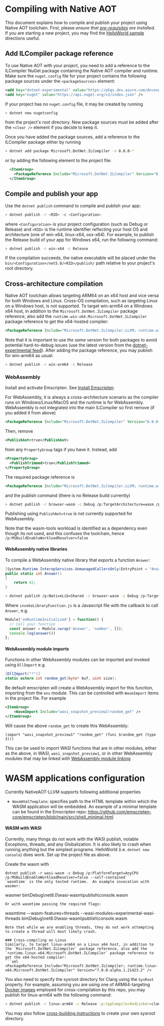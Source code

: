 # Compiling with Native AOT

This document explains how to compile and publish your project using Native AOT toolchain. First, please _ensure that [pre-requisites](prerequisites.md) are installed_. If you are starting a new project, you may find the [HelloWorld sample](../../samples/HelloWorld/README.md) directions useful.

## Add ILCompiler package reference

To use Native AOT with your project, you need to add a reference to the ILCompiler NuGet package containing the Native AOT compiler and runtime. Make sure the `nuget.config` file for your project contains the following package sources under the `<packageSources>` element:
```xml
<add key="dotnet-experimental" value="https://pkgs.dev.azure.com/dnceng/public/_packaging/dotnet-experimental/nuget/v3/index.json" />
<add key="nuget" value="https://api.nuget.org/v3/index.json" />
```

If your project has no `nuget.config` file, it may be created by running
```bash
> dotnet new nugetconfig
```

from the project's root directory. New package sources must be added after the `<clear />` element if you decide to keep it.

Once you have added the package sources, add a reference to the ILCompiler package either by running
```bash
> dotnet add package Microsoft.DotNet.ILCompiler -v 8.0.0-*
```

or by adding the following element to the project file:
```xml
  <ItemGroup>
    <PackageReference Include="Microsoft.DotNet.ILCompiler" Version="8.0.0-*" />
  </ItemGroup>
```

## Compile and publish your app

Use the `dotnet publish` command to compile and publish your app:
```bash
> dotnet publish -r <RID> -c <Configuration>
```

where `<Configuration>` is your project configuration (such as Debug or Release) and `<RID>` is the runtime identifier reflecting your host OS and architecture (one of win-x64, linux-x64, osx-x64). For example, to publish the Release build of your app for Windows x64, run the following command:
```bash
> dotnet publish -r win-x64 -c Release
```

If the compilation succeeds, the native executable will be placed under the `bin/<Configuration>/net5.0/<RID>/publish/` path relative to your project's root directory.

## Cross-architecture compilation

Native AOT toolchain allows targeting ARM64 on an x64 host and vice versa for both Windows and Linux. Cross-OS compilation, such as targeting Linux on a Windows host, is not supported. To target win-arm64 on a Windows x64 host, in addition to the `Microsoft.DotNet.ILCompiler` package reference, also add the `runtime.win-x64.Microsoft.DotNet.ILCompiler` package reference to get the x64-hosted compiler:
```xml
<PackageReference Include="Microsoft.DotNet.ILCompiler.LLVM; runtime.win-x64.Microsoft.DotNet.ILCompiler.LLVM" Version="7.0.0-alpha.1.21423.2" />
```

Note that it is important to use _the same version_ for both packages to avoid potential hard-to-debug issues (use the latest version from the [dotnet-experimental feed](https://dev.azure.com/dnceng/public/_packaging?_a=package&feed=dotnet-experimental&package=Microsoft.DotNet.ILCompiler&protocolType=NuGet)). After adding the package reference, you may publish for win-arm64 as usual:
```bash
> dotnet publish -r win-arm64 -c Release
```
### WebAssembly

Install and activate Emscripten. See [Install Emscripten](https://emscripten.org/docs/getting_started/downloads.html#installation-instructions-using-the-emsdk-recommended)

For WebAssembly, it is always a cross-architecture scenario as the compiler runs on Windows/Linux/MacOS and the runtime is for WebAssembly.  WebAssembly is not integrated into the main ILCompiler so first remove (if you added it from above)

```xml
<PackageReference Include="Microsoft.DotNet.ILCompiler" Version="8.0.0-*" />
```

Then, remove 
```xml
<PublishAot>true</PublishAot>
```
from any `PropertyGroup` tags if you have it. Instead, add
```xml
<PropertyGroup>
  <PublishTrimmed>true</PublishTrimmed>
</PropertyGroup>
```
The required package reference is
```xml
<PackageReference Include="Microsoft.DotNet.ILCompiler.LLVM; runtime.win-x64.Microsoft.DotNet.ILCompiler.LLVM" Version="8.0.0-*" />
```
and the publish command (there is no Release build currently)
```bash
> dotnet publish -r browser-wasm -c Debug /p:TargetArchitecture=wasm /p:PlatformTarget=AnyCPU /p:MSBuildEnableWorkloadResolver=false --self-contained
```

Publishing using `PublishAot=true` is not currently supported for WebAssembly.

Note that the wasm-tools workload is identified as a dependency even though its not used, and this confuses the toolchain, hence `/p:MSBuildEnableWorkloadResolver=false`

#### WebAssembly native libraries
To compile a WebAssembly native library that exports a function `Answer`:
```cs
[System.Runtime.InteropServices.UnmanagedCallersOnly(EntryPoint = "Answer")]
public static int Answer()
{
    return 42;
}
```
```bash
> dotnet publish /p:NativeLib=Shared -r browser-wasm -c Debug /p:TargetArchitecture=wasm /p:PlatformTarget=AnyCPU /p:MSBuildEnableWorkloadResolver=false /p:EmccExtraArgs="-s EXPORTED_FUNCTIONS=_Answer -s EXPORTED_RUNTIME_METHODS=cwrap --post-js=invokeLibraryFunction.js" --self-contained
```
Where `invokeLibraryFunction.js` is a Javascript file with the callback to call `Answer`, e.g.
```js
Module['onRuntimeInitialized'] = function() { 
  // Call your function
  const answer = Module.cwrap('Answer', 'number', []);
  console.log(answer())
};
```

#### WebAssembly module imports
Functions in other WebAssembly modules can be imported and invoked using `DllImport` e.g.
```cs
[DllImport("*")]
static extern int random_get(byte* buf, uint size);
```
Be default emscripten will create a WebAssembly import for this function, importing from the `env` module.  This can be controlled with `WasmImport` items in the project file.  For example
```xml
<ItemGroup>
    <WasmImport Include="wasi_snapshot_preview1!random_get" />
</ItemGroup>
```
Will cause the above `random_get` to create this WebAssembly:
```
(import "wasi_snapshot_preview1" "random_get" (func $random_get (type 3)))
```

This can be used to import WASI functions that are in other modules, either as the above, in WASI, `wasi_snapshot_preview1`, or in other WebAssembly modules that may be linked with [WebAssembly module linking](https://github.com/WebAssembly/module-linking)

# WASM applications configuration

Currently NativeAOT-LLVM supports following additional properties
- `WasmHtmlTemplate`: specifies path to the HTML template within which the WASM application will be embedded. An example of a minimal template can be found in the Emscripten repo: https://github.com/emscripten-core/emscripten/blob/main/src/shell_minimal.html

#### WASM with WASI
Currently, many things do not work with the WASI publish, notable Exceptions, threads, and any Globalization.  It is also likely to crash when running anything but the simplest programs.  HelloWorld (i.e. `dotnet new console`) does work.
Set up the project file as above.

Create the wasm with
```
dotnet publish -r wasi-wasm -c Debug /p:PlatformTarget=AnyCPU /p:MSBuildEnableWorkloadResolver=false --self-contained```
`wasmtime` is the only tested runtime.  An example invocation with wasmer:
```
wasmer bin\Debug\net8.0\wasi-wasm\publish\console.wasm
```
Or with wasmtime passing the required flags:
```
wasmtime --wasm-features=threads --wasi-modules=experimental-wasi-threads bin\Debug\net8.0\wasi-wasm\publish\console.wasm
```
Note that while we are enabling threads, they do not work attempting to create a thread will most likely crash.

### Cross-compiling on Linux
Similarly, to target linux-arm64 on a Linux x64 host, in addition to the `Microsoft.DotNet.ILCompiler` package reference, also add the `runtime.linux-x64.Microsoft.DotNet.ILCompiler` package reference to get the x64-hosted compiler:
```xml
<PackageReference Include="Microsoft.DotNet.ILCompiler; runtime.linux-x64.Microsoft.DotNet.ILCompiler" Version="7.0.0-alpha.1.21423.2" />
```

You also need to specify the sysroot directory for Clang using the `SysRoot` property. For example, assuming you are using one of ARM64-targeting [Docker images](../workflow/building/coreclr/linux-instructions.md#Docker-Images) employed for cross-compilation by this repo, you may publish for linux-arm64 with the following command:
```bash
> dotnet publish -r linux-arm64 -c Release -p:CppCompilerAndLinker=clang-9 -p:SysRoot=/crossrootfs/arm64
```

You may also follow [cross-building instructions](../workflow/building/coreclr/cross-building.md) to create your own sysroot directory.
